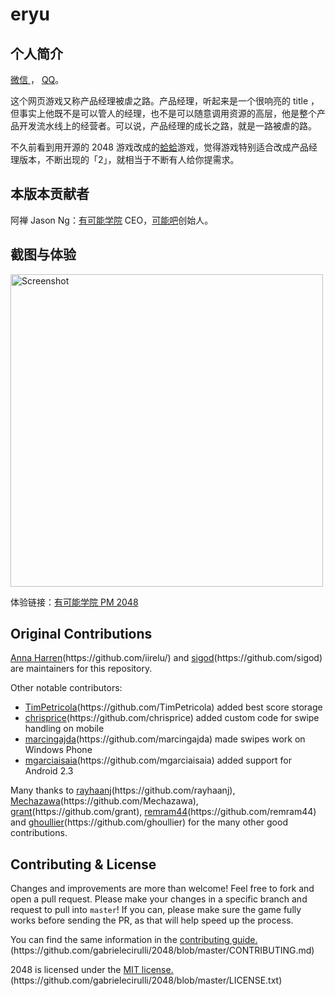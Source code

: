 <h1>eryu</h1>

<h2>个人简介</h2>

<p> <a href="weixin.md">微信 </a>， <a href="qq.md">QQ</a>。</p>

<p>这个网页游戏又称产品经理被虐之路。产品经理，听起来是一个很响亮的 title ，但事实上他既不是可以管人的经理，也不是可以随意调用资源的高层，他是整个产品开发流水线上的经营者。可以说，产品经理的成长之路，就是一路被虐的路。</p>

<p>不久前看到用开源的 2048 游戏改成的<a href="http://giveonesecondto.me/ha2">蛤蛤</a>游戏，觉得游戏特别适合改成产品经理版本，不断出现的「2」，就相当于不断有人给你提需求。</p>

<h2>本版本贡献者</h2>

<p>阿禅 Jason Ng：<a href="https://www.yokeneng.com">有可能学院</a> CEO，<a href="https://kenengba.com">可能吧</a>创始人。</p>

<h2>截图与体验</h2>

<img src="https://o84ufofgw.qnssl.com/yokeneng/pm2048.png" alt="Screenshot" width="500" />

<p>体验链接：<a href="https://2048.yokeneng.com/pm/">有可能学院 PM 2048</a></p>

<h2>Original Contributions</h2>

<p><a href="">Anna Harren</a>(https://github.com/iirelu/) and <a href="">sigod</a>(https://github.com/sigod) are maintainers for this repository.</p>

<p>Other notable contributors:</p>

<ul>
    <li><a href="">TimPetricola</a>(https://github.com/TimPetricola) added best score storage</li>
    <li><a href="">chrisprice</a>(https://github.com/chrisprice) added custom code for swipe handling on mobile</li>
    <li><a href="">marcingajda</a>(https://github.com/marcingajda) made swipes work on Windows Phone</li>
    <li><a href="">mgarciaisaia</a>(https://github.com/mgarciaisaia) added support for Android 2.3</li>
</ul>

<p>Many thanks to <a href="">rayhaanj</a>(https://github.com/rayhaanj), <a href="">Mechazawa</a>(https://github.com/Mechazawa), <a href="">grant</a>(https://github.com/grant), <a href="">remram44</a>(https://github.com/remram44) and <a href="">ghoullier</a>(https://github.com/ghoullier) for the many other good contributions.</p>

<h2>Contributing &amp; License</h2>

<p>Changes and improvements are more than welcome! Feel free to fork and open a pull request. Please make your changes in a specific branch and request to pull into <code>master</code>! If you can, please make sure the game fully works before sending the PR, as that will help speed up the process.</p>

<p>You can find the same information in the <a href="">contributing guide.</a>(https://github.com/gabrielecirulli/2048/blob/master/CONTRIBUTING.md)</p>

<p>2048 is licensed under the <a href="">MIT license.</a>(https://github.com/gabrielecirulli/2048/blob/master/LICENSE.txt)</p>
